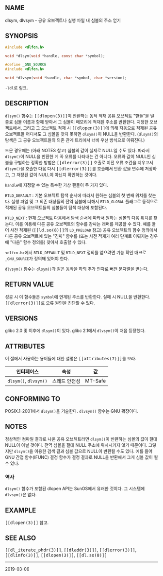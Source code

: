 ## NAME

dlsym, dlvsym - 공유 오브젝트나 실행 파일 내 심볼의 주소 얻기

## SYNOPSIS

```c
#include <dlfcn.h>

void *dlsym(void *handle, const char *symbol);

#define _GNU_SOURCE
#include <dlfcn.h>

void *dlvsym(void *handle, char *symbol, char *version);
```

`-ldl`로 링크.

## DESCRIPTION

`dlsym()` 함수는 <tt>[[dlopen(3)]]</tt>이 반환하는 동적 적재 공유 오브젝트 "핸들"을 널 종료 심볼 이름과 함께 받아서 그 심볼이 메모리에 적재된 주소를 반환한다. 지정한 오브젝트에서, 그리고 그 오브젝트 적재 시 <tt>[[dlopen(3)]]</tt>에 의해 자동으로 적재된 공유 오브젝트들 어디서도 그 심볼을 찾지 못하면 `dlsym()`이 NULL을 반환한다. (`dlsym()`의 탐색은 그 공유 오브젝트들의 의존 관계 트리에서 너비 우선 방식으로 이뤄진다.)

드문 경우에는 (아래 NOTES 참고) 심볼의 값이 실제로 NULL일 수도 있다. 따라서 `dlsym()`이 NULL을 반환한 게 꼭 오류를 나타내는 건 아니다. 오류와 값이 NULL인 심볼을 구별하는 정확한 방법은 <tt>[[dlerror(3)]]</tt> 호출로 이전 오류 조건을 지우고서 `dlsym()`을 호출한 다음 다시 <tt>[[dlerror(3)]]</tt>를 호출해서 반환 값을 변수에 저장하고, 그 저장된 값이 NULL이 아닌지 확인하는 것이다.

`handle`에 지정할 수 있는 특수한 가상 핸들이 두 가지 있다.

`RTLD_DEFAULT`
:   기본 오브젝트 탐색 순서에 따라서 원하는 심볼의 첫 번째 위치를 찾는다. 실행 파일 및 그 의존 대상들의 전역 심볼에 더해서 `RTLD_GLOBAL` 플래그로 동적으로 적재된 공유 오브젝트들의 심볼들이 탐색 대상에 포함된다.

`RTLD_NEXT`
:   현재 오브젝트 다음에서 탐색 순서에 따라서 원하는 심볼의 다음 위치를 찾는다. 이를 이용해 다른 공유 오브젝트의 함수를 감싸는 래퍼를 제공할 수 있다. 예를 들어 사전 적재된 (<tt>[[ld.so(8)]]</tt>의 `LD_PRELOAD` 참고) 공유 오브젝트의 함수 정의에서 다른 공유 오브젝트에 있는 "진짜" 함수를 (또는 사전 적재가 여러 단계로 이뤄지는 경우에 "다음" 함수 정의를) 찾아서 호출할 수 있다.

`<dlfcn.h>`에서 `RTLD_DEFAULT` 및 `RTLD_NEXT` 정의를 얻으려면 기능 확인 매크로 `_GNU_SOURCE`가 정의돼 있어야 한다.

`dlvsym()` 함수는 `dlsym()`과 같은 동작을 하되 추가 인자로 버전 문자열을 받는다.

## RETURN VALUE

성공 시 이 함수들은 `symbol`에 연계된 주소를 반환한다. 실패 시 NULL을 반환한다. <tt>[[dlerror(3)]]</tt>로 오류 원인을 진단할 수 있다.

## VERSIONS

glibc 2.0 및 이후에 `dlsym()`이 있다. glibc 2.1에서 `dlvsym()`이 처음 등장했다.

## ATTRIBUTES

이 절에서 사용하는 용어들에 대한 설명은 <tt>[[attributes(7)]]</tt>를 보라.

| 인터페이스 | 속성 | 값 |
| --- | --- | --- |
| `dlsym()`, `dlvsym()` | 스레드 안전성 | MT-Safe |

## CONFORMING TO

POSIX.1-2001에서 `dlsym()`을 기술한다. `dlvsym()` 함수는 GNU 확장이다.

## NOTES

정상적인 컴파일 결과로 나온 공유 오브젝트라면 `dlsym()`이 반환하는 심볼의 값이 절대 NULL이 아닐 것이다. 전역 심볼을 절대 NULL 주소에 위치시키지 않기 때문이다. 그렇지만 `dlsym()`을 이용한 검색 결과 심볼 값으로 NULL이 반환될 수도 있다. 예를 들어 GNU 간접 함수(IFUNC) 결정 함수가 결정 결과로 NULL을 반환해서 그게 심볼 값이 될 수 있다.

### 역사

`dlsym()` 함수가 포함된 dlopen API는 SunOS에서 유래한 것이다. 그 시스템에 `dlvsym()`은 없다.

## EXAMPLE

<tt>[[dlopen(3)]]</tt> 참고.

## SEE ALSO

<tt>[[dl_iterate_phdr(3)]]</tt>, <tt>[[dladdr(3)]]</tt>, <tt>[[dlerror(3)]]</tt>, <tt>[[dlinfo(3)]]</tt>, <tt>[[dlopen(3)]]</tt>, <tt>[[dl.so(8)]]</tt>

----

2019-03-06
